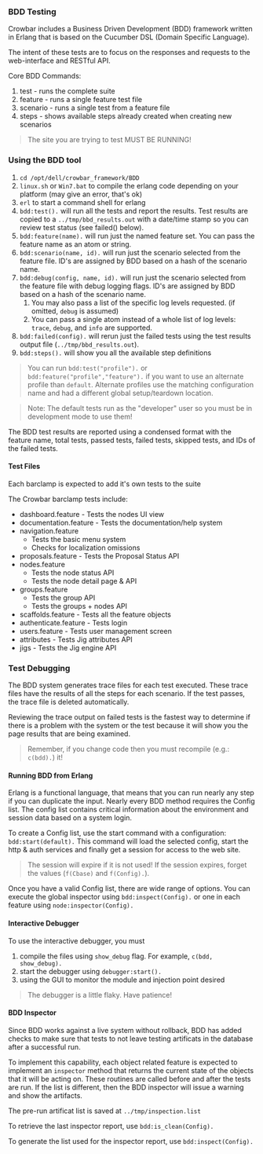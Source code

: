 ### BDD Testing

Crowbar includes a Business Driven Development (BDD) framework written in Erlang that is based on the Cucumber DSL (Domain Specific Language).

The intent of these tests are to focus on the responses and requests to the web-interface and RESTful API.

Core BDD Commands:
1. test - runs the complete suite
2. feature - runs a single feature test file
3. scenario - runs a single test from a feature file
4. steps - shows available steps already created when creating new scenarios

> The site you are trying to test MUST BE RUNNING!

### Using the BDD tool

1. `cd /opt/dell/crowbar_framework/BDD`
1. `linux.sh` or `Win7.bat` to compile the erlang code depending on your platform (may give an error, that's ok)
1. `erl` to start a command shell for erlang
  1. `bdd:test().` will run all the tests and report the results.  Test results are copied to a `../tmp/bbd_results.out` with a date/time stamp so you can review test status (see failed() below).
  1. `bdd:feature(name).` will run just the named feature set.  You can pass the feature name as an atom or string.
  1. `bdd:scenario(name, id).` will run just the scenario selected from the feature file.  ID's are assigned by BDD based on a hash of the scenario name.
  1. `bdd:debug(config, name, id).` will run just the scenario selected from the feature file with debug logging flags.  ID's are assigned by BDD based on a hash of the scenario name.  
     1. You may also pass a list of the specific log levels requested.  (if omitted, `debug` is assumed)
     1. You can pass a single atom instead of a whole list of log levels: `trace`, `debug`, and `info` are supported.
  1. `bdd:failed(config).` will rerun just the failed tests using the test results output file (`../tmp/bbd_results.out`).
  1. `bdd:steps().` will show you all the available step definitions

> You can run `bdd:test("profile").` or `bdd:feature("profile","feature").` if you want to use an alternate profile than `default`.  Alternate profiles use the matching configuration name and had a different global setup/teardown location.

> Note: The default tests run as the "developer" user so you must be in development mode to use them!

The BDD test results are reported using a condensed format with the feature name, total tests, passed tests, failed tests, skipped tests, and IDs of the failed tests.

#### Test Files

Each barclamp is expected to add it's own tests to the suite

The Crowbar barclamp tests include:

* dashboard.feature - Tests the nodes UI view
* documentation.feature - Tests the documentation/help system
* navigation.feature
   * Tests the basic menu system
   * Checks for localization omissions
* proposals.feature - Tests the Proposal Status API
* nodes.feature
   * Tests the node status API
   * Tests the node detail page & API
* groups.feature
   * Tests the group API
   * Tests the groups + nodes API
* scaffolds.feature - Tests all the feature objects
* authenticate.feature - Tests login
* users.feature - Tests user management screen
* attributes - Tests Jig attributes API
* jigs - Tests the Jig engine API
    

### Test Debugging

The BDD system generates trace files for each test executed.  These trace files have the results of all the steps for each scenario.  If the test passes, the trace file is deleted automatically. 

Reviewing the trace output on failed tests is the fastest way to determine if there is a problem with the system or the test because it will show you the page results that are being examined.

> Remember, if you change code then you must recompile (e.g.: `c(bdd).`) it!

#### Running BDD from Erlang
Erlang is a functional language, that means that you can run nearly any step if you can duplicate the input.  Nearly every BDD method requires the Config list.  The config list contains critical information about the environment and session data based on a system login.

To create a Config list, use the start command with a configuration: `bdd:start(default).`  This command will load the selected config, start the http & auth services and finally get a session for access to the web site.

> The session will expire if it is not used!  If the session expires, forget the values (`f(Cbase)` and `f(Config).`).

Once you have a valid Config list, there are wide range of options.  You can execute the global inspector using `bdd:inspect(Config).` or one in each feature using `node:inspector(Config).`

#### Interactive Debugger
To use the interactive debugger, you must 
1. compile the files using `show_debug` flag.  For example, `c(bdd, show_debug).`
1. start the debugger using `debugger:start().`
1. using the GUI to monitor the module and injection point desired

> The debugger is a little flaky.  Have patience!

#### BDD Inspector
Since BDD works against a live system without rollback, BDD has added checks to make sure that tests to not leave testing artificats in the database after a successful run.  

To implement this capability, each object related feature is expected to implement an `inspector` method that returns the current state of the objects that it will be acting on.  These routines are called before and after the tests are run.  If the list is different, then the BDD inspector will issue a warning and show the artifacts.

The pre-run artificat list is saved at `../tmp/inspection.list`

To retrieve the last inspector report, use `bdd:is_clean(Config).`

To generate the list used for the inspector report, use `bdd:inspect(Config).`
